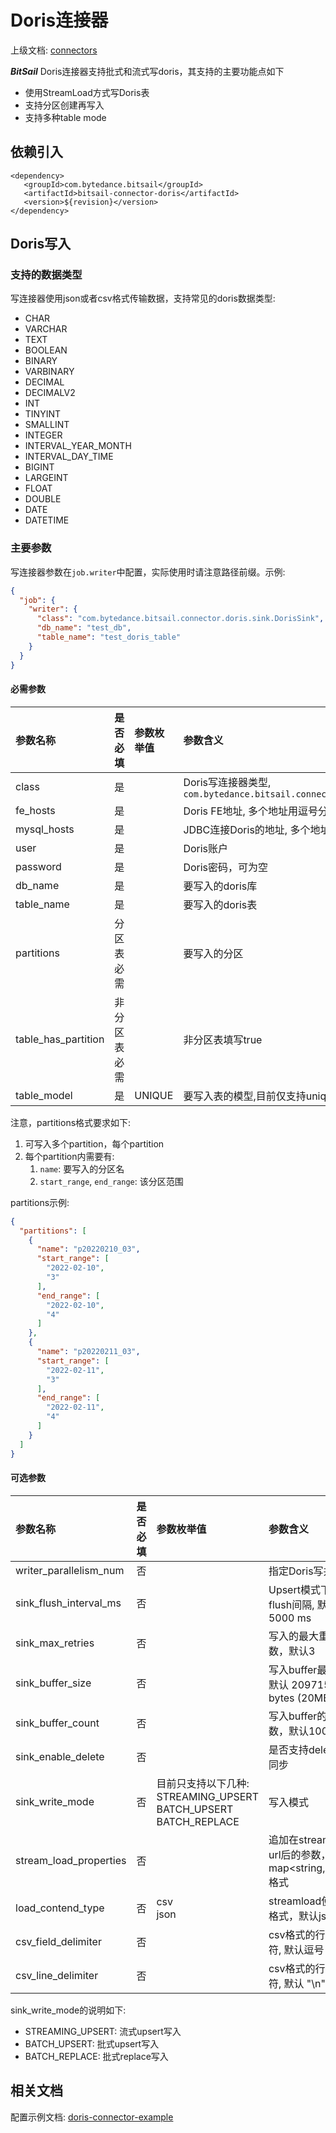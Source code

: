 # Doris连接器

上级文档: [connectors](../introduction_zh.md)

***BitSail*** Doris连接器支持批式和流式写doris，其支持的主要功能点如下
 
 - 使用StreamLoad方式写Doris表
 - 支持分区创建再写入
 - 支持多种table mode


## 依赖引入

```text
<dependency>
   <groupId>com.bytedance.bitsail</groupId>
   <artifactId>bitsail-connector-doris</artifactId>
   <version>${revision}</version>
</dependency>
```

## Doris写入

### 支持的数据类型

写连接器使用json或者csv格式传输数据，支持常见的doris数据类型: 

- CHAR
- VARCHAR
- TEXT
- BOOLEAN
- BINARY
- VARBINARY
- DECIMAL
- DECIMALV2
- INT
- TINYINT
- SMALLINT
- INTEGER
- INTERVAL_YEAR_MONTH
- INTERVAL_DAY_TIME
- BIGINT
- LARGEINT
- FLOAT
- DOUBLE
- DATE
- DATETIME

### 主要参数

写连接器参数在`job.writer`中配置，实际使用时请注意路径前缀。示例:

```json
{
  "job": {
    "writer": {
      "class": "com.bytedance.bitsail.connector.doris.sink.DorisSink",
      "db_name": "test_db",
      "table_name": "test_doris_table"
    }
  }
}
```

#### 必需参数

| 参数名称              | 是否必填 | 参数枚举值 | 参数含义                                                                                      |
|:------------------|:-----|:------|:------------------------------------------------------------------------------------------|
| class             | 是  |       | Doris写连接器类型, `com.bytedance.bitsail.connector.doris.sink.DorisSink` |
| fe_hosts   | 是  |       | Doris FE地址, 多个地址用逗号分隔 |
| mysql_hosts        | 是  |       | JDBC连接Doris的地址, 多个地址用逗号分隔 |
| user| 是 | | Doris账户 |
| password| 是 | | Doris密码，可为空 |
| db_name| 是 | | 要写入的doris库 |
| table_name| 是 | | 要写入的doris表 |
| partitions | 分区表必需 | | 要写入的分区 |
| table_has_partition | 非分区表必需 | | 非分区表填写true |
| table_model | 是 | UNIQUE | 要写入表的模型,目前仅支持unique表写入 | 


<!--AGGREGATE<br/>DUPLICATE-->

注意，partitions格式要求如下:
 1. 可写入多个partition，每个partition
 2. 每个partition内需要有:
    1. `name`: 要写入的分区名
    2. `start_range`, `end_range`: 该分区范围

partitions示例:
```json
{
  "partitions": [
    {
      "name": "p20220210_03",
      "start_range": [
        "2022-02-10",
        "3"
      ],
      "end_range": [
        "2022-02-10",
        "4"
      ]
    },
    {
      "name": "p20220211_03",
      "start_range": [
        "2022-02-11",
        "3"
      ],
      "end_range": [
        "2022-02-11",
        "4"
      ]
    }
  ]
}
```




#### 可选参数

| 参数名称                                    | 是否必填  | 参数枚举值 | 参数含义                                                 |
|:----------------------------------------|:------|:------|:-----------------------------------------------------|
| writer_parallelism_num | 否 |       | 指定Doris写并发                       |
| sink_flush_interval_ms | 否 | | Upsert模式下的flush间隔, 默认5000 ms |
| sink_max_retries | 否 | | 写入的最大重试次数，默认3 |
| sink_buffer_size | 否  | | 写入buffer最大值，默认 20971520 bytes (20MB) |
| sink_buffer_count | 否 | | 写入buffer的最大条数，默认100000 | 
| sink_enable_delete | 否 | | 是否支持delete事件同步 |
| sink_write_mode | 否 | 目前只支持以下几种:<br/>STREAMING_UPSERT<br/>BATCH_UPSERT<br/>BATCH_REPLACE | 写入模式 |
| stream_load_properties | 否 | | 追加在streamload url后的参数，map<string,string>格式 |
| load_contend_type | 否 | csv<br/>json | streamload使用的格式，默认json |
| csv_field_delimiter | 否 | | csv格式的行内分隔符, 默认逗号 "," |
| csv_line_delimiter | 否 | | csv格式的行间分隔符, 默认 "\n" |


sink_write_mode的说明如下:
 - STREAMING_UPSERT: 流式upsert写入
 - BATCH_UPSERT: 批式upsert写入
 - BATCH_REPLACE: 批式replace写入





## 相关文档

配置示例文档: [doris-connector-example](./doris-example_zh.md)

